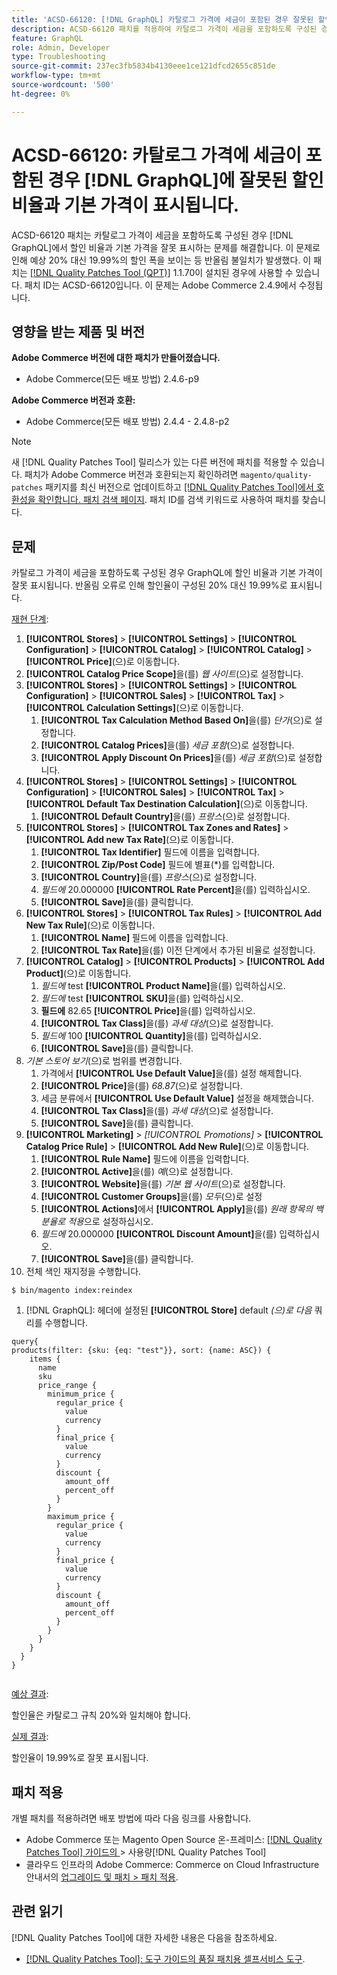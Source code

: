 ```yaml
---
title: 'ACSD-66120: [!DNL GraphQL] 카탈로그 가격에 세금이 포함된 경우 잘못된 할인 비율과 기본 가격을 표시합니다.'
description: ACSD-66120 패치를 적용하여 카탈로그 가격이 세금을 포함하도록 구성된 경우  [!DNL GraphQL] 할인 비율과 기본 가격을 잘못 표시하는 Adobe Commerce 문제를 해결합니다. 이 문제로 인해 예상 20% 대신 19.99%의 할인 폭을 보이는 등 반올림 불일치가 발생했다.
feature: GraphQL
role: Admin, Developer
type: Troubleshooting
source-git-commit: 237ec3fb5834b4130eee1ce121dfcd2655c851de
workflow-type: tm+mt
source-wordcount: '500'
ht-degree: 0%

---
```



# ACSD-66120: 카탈로그 가격에 세금이 포함된 경우 [!DNL GraphQL]에 잘못된 할인 비율과 기본 가격이 표시됩니다.

ACSD-66120 패치는 카탈로그 가격이 세금을 포함하도록 구성된 경우 [!DNL GraphQL]에서 할인 비율과 기본 가격을 잘못 표시하는 문제를 해결합니다. 이 문제로 인해 예상 20% 대신 19.99%의 할인 폭을 보이는 등 반올림 불일치가 발생했다. 이 패치는 [[!DNL Quality Patches Tool (QPT)]](/help/tools/quality-patches-tool/quality-patches-tool-to-self-serve-quality-patches.md) 1.1.70이 설치된 경우에 사용할 수 있습니다. 패치 ID는 ACSD-66120입니다. 이 문제는 Adobe Commerce 2.4.9에서 수정됩니다.

## 영향을 받는 제품 및 버전

**Adobe Commerce 버전에 대한 패치가 만들어졌습니다.**

* Adobe Commerce(모든 배포 방법) 2.4.6-p9

**Adobe Commerce 버전과 호환:**

* Adobe Commerce(모든 배포 방법) 2.4.4 - 2.4.8-p2

>[!NOTE]
>
>새 [!DNL Quality Patches Tool] 릴리스가 있는 다른 버전에 패치를 적용할 수 있습니다. 패치가 Adobe Commerce 버전과 호환되는지 확인하려면 `magento/quality-patches` 패키지를 최신 버전으로 업데이트하고 [[!DNL Quality Patches Tool]에서 호환성을 확인합니다. 패치 검색 페이지](https://experienceleague.adobe.com/tools/commerce-quality-patches/index.html). 패치 ID를 검색 키워드로 사용하여 패치를 찾습니다.

## 문제

카탈로그 가격이 세금을 포함하도록 구성된 경우 GraphQL에 할인 비율과 기본 가격이 잘못 표시됩니다. 반올림 오류로 인해 할인율이 구성된 20% 대신 19.99%로 표시됩니다.

<u>재현 단계</u>:

1. **[!UICONTROL Stores]** > **[!UICONTROL Settings]** > **[!UICONTROL Configuration]** > **[!UICONTROL Catalog]** > **[!UICONTROL Catalog]** > **[!UICONTROL Price]**(으)로 이동합니다.
1. **[!UICONTROL Catalog Price Scope]**&#x200B;을(를) *웹 사이트*(으)로 설정합니다.
1. **[!UICONTROL Stores]** > **[!UICONTROL Settings]** > **[!UICONTROL Configuration]** > **[!UICONTROL Sales]** > **[!UICONTROL Tax]** > **[!UICONTROL Calculation Settings]**(으)로 이동합니다.
   1. **[!UICONTROL Tax Calculation Method Based On]**&#x200B;을(를) *단가*(으)로 설정합니다.
   1. **[!UICONTROL Catalog Prices]**&#x200B;을(를) *세금 포함*(으)로 설정합니다.
   1. **[!UICONTROL Apply Discount On Prices]**&#x200B;을(를) *세금 포함*(으)로 설정합니다.
1. **[!UICONTROL Stores]** > **[!UICONTROL Settings]** > **[!UICONTROL Configuration]** > **[!UICONTROL Sales]** > **[!UICONTROL Tax]** > **[!UICONTROL Default Tax Destination Calculation]**(으)로 이동합니다.
   1. **[!UICONTROL Default Country]**&#x200B;을(를) *프랑스*(으)로 설정합니다.
1. **[!UICONTROL Stores]** > **[!UICONTROL Tax Zones and Rates]** > **[!UICONTROL Add new Tax Rate]**(으)로 이동합니다.
   1. **[!UICONTROL Tax Identifier]** 필드에 이름을 입력합니다.
   1. **[!UICONTROL Zip/Post Code]** 필드에 별표(*)를 입력합니다.
   1. **[!UICONTROL Country]**&#x200B;을(를) *프랑스*(으)로 설정합니다.
   1. *필드에* 20.000000 **[!UICONTROL Rate Percent]**&#x200B;을(를) 입력하십시오.
   1. **[!UICONTROL Save]**&#x200B;을(를) 클릭합니다.
1. **[!UICONTROL Stores]** > **[!UICONTROL Tax Rules]** > **[!UICONTROL Add New Tax Rule]**(으)로 이동합니다.
   1. **[!UICONTROL Name]** 필드에 이름을 입력합니다.
   1. **[!UICONTROL Tax Rate]**&#x200B;을(를) 이전 단계에서 추가된 비율로 설정합니다.
1. **[!UICONTROL Catalog]** > **[!UICONTROL Products]** > **[!UICONTROL Add Product]**(으)로 이동합니다.
   1. *필드에* test **[!UICONTROL Product Name]**&#x200B;을(를) 입력하십시오.
   1. *필드에* test **[!UICONTROL SKU]**&#x200B;을(를) 입력하십시오.
   1. **필드에** 82.65 **[!UICONTROL Price]**&#x200B;을(를) 입력하십시오.
   1. **[!UICONTROL Tax Class]**&#x200B;을(를) *과세 대상*(으)로 설정합니다.
   1. *필드에* 100 **[!UICONTROL Quantity]**&#x200B;을(를) 입력하십시오.
   1. **[!UICONTROL Save]**&#x200B;을(를) 클릭합니다.
1. *기본 스토어 보기*(으)로 범위를 변경합니다.
   1. 가격에서 **[!UICONTROL Use Default Value]**&#x200B;을(를) 설정 해제합니다.
   1. **[!UICONTROL Price]**&#x200B;을(를) *68.87*(으)로 설정합니다.
   1. 세금 분류에서 **[!UICONTROL Use Default Value]** 설정을 해제했습니다.
   1. **[!UICONTROL Tax Class]**&#x200B;을(를) *과세 대상*(으)로 설정합니다. 
   1. **[!UICONTROL Save]**&#x200B;을(를) 클릭합니다.
1. **[!UICONTROL Marketing]** > *[!UICONTROL Promotions]* > **[!UICONTROL Catalog Price Rule]** > **[!UICONTROL Add New Rule]**(으)로 이동합니다.
   1. **[!UICONTROL Rule Name]** 필드에 이름을 입력합니다.
   1. **[!UICONTROL Active]**&#x200B;을(를) *예*(으)로 설정합니다.
   1. **[!UICONTROL Website]**&#x200B;을(를) *기본 웹 사이트*(으)로 설정합니다.
   1. **[!UICONTROL Customer Groups]**&#x200B;을(를) *모두*(으)로 설정
   1. **[!UICONTROL Actions]**&#x200B;에서 **[!UICONTROL Apply]**&#x200B;을(를) *원래 항목의 백분율로 적용*&#x200B;으로 설정하십시오.
   1. *필드에* 20.000000 **[!UICONTROL Discount Amount]**&#x200B;을(를) 입력하십시오.
   1. **[!UICONTROL Save]**&#x200B;을(를) 클릭합니다.
1. 전체 색인 재지정을 수행합니다.

```
$ bin/magento index:reindex
```

1. [!DNL GraphQL]: 헤더에 설정된 **[!UICONTROL Store]** default *(으)로 다음* 쿼리를 수행합니다.

```
query{
products(filter: {sku: {eq: "test"}}, sort: {name: ASC}) {
    items {
      name
      sku
      price_range {
        minimum_price {
          regular_price {
            value
            currency
          }
          final_price {
            value
            currency
          }
          discount {
            amount_off
            percent_off
          }
        }
        maximum_price {
          regular_price {
            value
            currency
          }
          final_price {
            value
            currency
          }
          discount {
            amount_off
            percent_off
          }
        }
      }
    }
  }
}
  
```

<u>예상 결과</u>:

할인율은 카탈로그 규칙 20%와 일치해야 합니다.

<u>실제 결과</u>:

할인율이 19.99%로 잘못 표시됩니다.

## 패치 적용

개별 패치를 적용하려면 배포 방법에 따라 다음 링크를 사용합니다.

* Adobe Commerce 또는 Magento Open Source 온-프레미스: [[!DNL Quality Patches Tool]  가이드의 ](/help/tools/quality-patches-tool/usage.md)> 사용량[!DNL Quality Patches Tool]
* 클라우드 인프라의 Adobe Commerce: Commerce on Cloud Infrastructure 안내서의 [업그레이드 및 패치 > 패치 적용](https://experienceleague.adobe.com/docs/commerce-cloud-service/user-guide/develop/upgrade/apply-patches.html).

## 관련 읽기

[!DNL Quality Patches Tool]에 대한 자세한 내용은 다음을 참조하세요.

* [[!DNL Quality Patches Tool]: 도구 가이드의 품질 패치용 셀프서비스 도구](/help/tools/quality-patches-tool/quality-patches-tool-to-self-serve-quality-patches.md).
